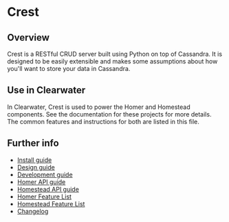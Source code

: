 Crest
==============

Overview
--------
Crest is a RESTful CRUD server built using Python on top of Cassandra. It is designed to
be easily extensible and makes some assumptions about how you'll want to store your data 
in Cassandra.

Use in Clearwater
-----------------
In Clearwater, Crest is used to power the Homer and Homestead components. See the documentation for these
projects for more details. The common features and instructions for both are listed in this file.

Further info
------------
* [Install guide](http://@@@remote/installation)
* [Design guide](docs/design.md)
* [Development guide](docs/development.md)
* [Homer API guide](docs/homer_api.md)
* [Homestead API guide](docs/homestead_api.md)
* [Homer Feature List](docs/homer_features.md)
* [Homestead Feature List](docs/homestead_features.md)
* [Changelog](CHANGELOG.md)

